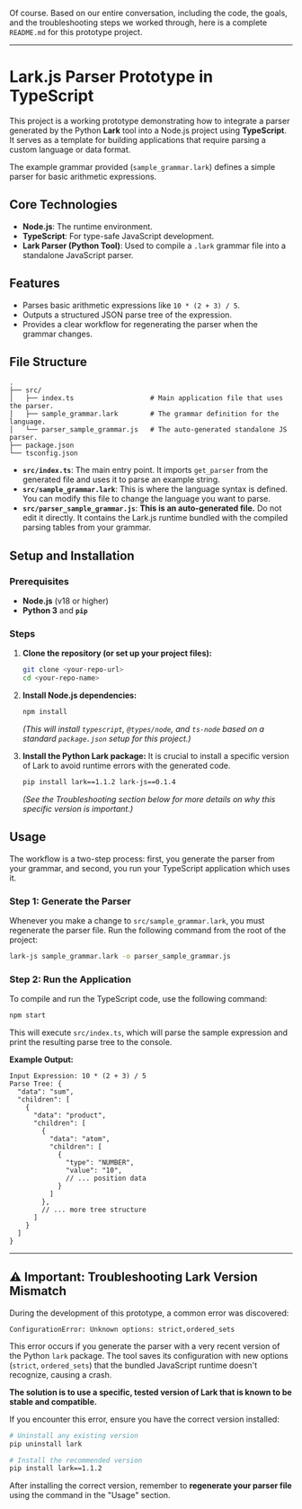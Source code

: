 Of course. Based on our entire conversation, including the code, the goals, and the troubleshooting steps we worked through, here is a complete `README.md` for this prototype project.

-----

# Lark.js Parser Prototype in TypeScript

This project is a working prototype demonstrating how to integrate a parser generated by the Python **Lark** tool into a Node.js project using **TypeScript**. It serves as a template for building applications that require parsing a custom language or data format.

The example grammar provided (`sample_grammar.lark`) defines a simple parser for basic arithmetic expressions.

## Core Technologies

* **Node.js**: The runtime environment.
* **TypeScript**: For type-safe JavaScript development.
* **Lark Parser (Python Tool)**: Used to compile a `.lark` grammar file into a standalone JavaScript parser.

## Features

* Parses basic arithmetic expressions like `10 * (2 + 3) / 5`.
* Outputs a structured JSON parse tree of the expression.
* Provides a clear workflow for regenerating the parser when the grammar changes.

## File Structure

```
.
├── src/
│   ├── index.ts                   # Main application file that uses the parser.
│   ├── sample_grammar.lark        # The grammar definition for the language.
│   └── parser_sample_grammar.js   # The auto-generated standalone JS parser.
├── package.json
└── tsconfig.json
```

- **`src/index.ts`**: The main entry point. It imports `get_parser` from the generated file and uses it to parse an example string.
- **`src/sample_grammar.lark`**: This is where the language syntax is defined. You can modify this file to change the language you want to parse.
- **`src/parser_sample_grammar.js`**: **This is an auto-generated file.** Do not edit it directly. It contains the Lark.js runtime bundled with the compiled parsing tables from your grammar.

## Setup and Installation

### Prerequisites

* **Node.js** (v18 or higher)
* **Python 3** and **`pip`**

### Steps

1.  **Clone the repository (or set up your project files):**

    ```bash
    git clone <your-repo-url>
    cd <your-repo-name>
    ```

2.  **Install Node.js dependencies:**

    ```bash
    npm install
    ```

    *(This will install `typescript`, `@types/node`, and `ts-node` based on a standard `package.json` setup for this project.)*

3.  **Install the Python Lark package:**
    It is crucial to install a specific version of Lark to avoid runtime errors with the generated code.

    ```bash
    pip install lark==1.1.2 lark-js==0.1.4
    ```

    *(See the Troubleshooting section below for more details on why this specific version is important.)*

## Usage

The workflow is a two-step process: first, you generate the parser from your grammar, and second, you run your TypeScript application which uses it.

### Step 1: Generate the Parser

Whenever you make a change to `src/sample_grammar.lark`, you must regenerate the parser file. Run the following command from the root of the project:

```bash
lark-js sample_grammar.lark -o parser_sample_grammar.js
```

### Step 2: Run the Application

To compile and run the TypeScript code, use the following command:

```bash
npm start
```

This will execute `src/index.ts`, which will parse the sample expression and print the resulting parse tree to the console.

**Example Output:**

```
Input Expression: 10 * (2 + 3) / 5
Parse Tree: {
  "data": "sum",
  "children": [
    {
      "data": "product",
      "children": [
        {
          "data": "atom",
          "children": [
            {
              "type": "NUMBER",
              "value": "10",
              // ... position data
            }
          ]
        },
        // ... more tree structure
      ]
    }
  ]
}
```

-----

## ⚠️ Important: Troubleshooting Lark Version Mismatch

During the development of this prototype, a common error was discovered:

```
ConfigurationError: Unknown options: strict,ordered_sets
```

This error occurs if you generate the parser with a very recent version of the Python `lark` package. The tool saves its configuration with new options (`strict`, `ordered_sets`) that the bundled JavaScript runtime doesn't recognize, causing a crash.

**The solution is to use a specific, tested version of Lark that is known to be stable and compatible.**

If you encounter this error, ensure you have the correct version installed:

```bash
# Uninstall any existing version
pip uninstall lark

# Install the recommended version
pip install lark==1.1.2
```

After installing the correct version, remember to **regenerate your parser file** using the command in the "Usage" section.